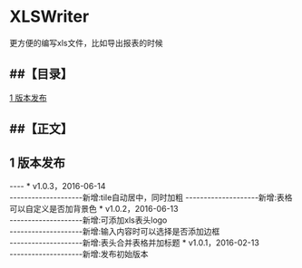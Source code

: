# XLSWriter
更方便的编写xls文件，比如导出报表的时候

##【目录】
----

[1 版本发布 ](#1)  

##【正文】
----
<h2 name="1">1 版本发布</h2>
----
* v1.0.3，2016-06-14</br>  
  --------------------新增:tile自动居中，同时加粗
  --------------------新增:表格可以自定义是否加背景色
* v1.0.2，2016-06-13</br>
  --------------------新增:可添加xls表头logo</br>
  --------------------新增:输入内容时可以选择是否添加边框 </br>
  --------------------新增:表头合并表格并加标题
* v1.0.1，2016-02-13</br>
  --------------------新增:发布初始版本

